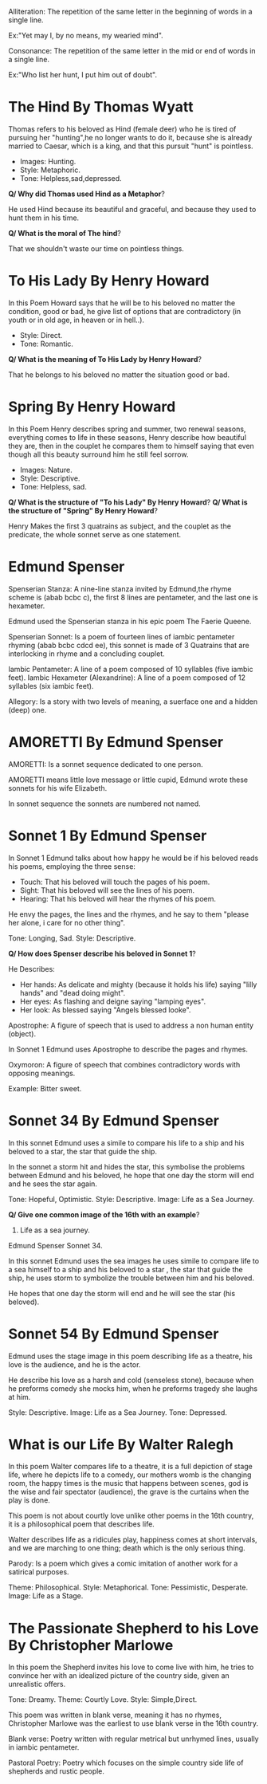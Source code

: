 Alliteration: The repetition of the same letter in the beginning 
of words in a single line.

Ex:"Yet may I, by no means, my wearied mind".

Consonance: The repetition of the same letter in the mid or end of words
in a single line.

Ex:"Who list her hunt, I put him out of doubt".

# The Hind By Thomas Wyatt 

Thomas refers to his beloved as Hind (female deer) who he is
tired of pursuing her "hunting",he no longer wants to do it,
because she is already married to Caesar, which is a king, and that
this pursuit "hunt" is pointless.

* Images: Hunting.
* Style: Metaphoric.
* Tone: Helpless,sad,depressed.

**Q/ Why did Thomas used Hind as a Metaphor**\?

He used Hind because its beautiful and graceful,
and because they used to hunt them in his time.

**Q/ What is the moral of The hind**\?

That we shouldn't waste our time on pointless things.

# To His Lady By Henry Howard

In this Poem Howard says that he will be to his beloved
no matter the condition, good or bad, he give list of options
that are contradictory (in youth or in old age, in heaven or in hell..).

* Style: Direct.
* Tone: Romantic.

**Q/ What is the meaning of To His Lady by Henry Howard**\?

That he belongs to his beloved no matter the situation good or bad.

# Spring By Henry Howard

In this Poem Henry describes spring and summer, two renewal 
seasons, everything comes to life in these seasons, Henry describe
how beautiful they are, then in the couplet he compares them to himself
saying that even though all this beauty surround him he still feel sorrow.

* Images: Nature.
* Style: Descriptive.
* Tone: Helpless, sad.

**Q/ What is the structure of "To his Lady" By Henry Howard**\?
**Q/ What is the structure of "Spring" By Henry Howard**\?

Henry Makes the first 3 quatrains as subject,
and the couplet as the predicate, the whole sonnet serve as 
one statement.

# Edmund Spenser

Spenserian Stanza: A nine-line stanza invited by Edmund,the
rhyme scheme is (abab bcbc c), the first 8 lines are pentameter,
and the last one is hexameter.

Edmund used the Spenserian stanza in his epic poem The Faerie 
Queene.

Spenserian Sonnet: Is a poem of fourteen lines of iambic pentameter
rhyming (abab bcbc cdcd ee), this sonnet is made of 3 Quatrains that
are interlocking in rhyme and a concluding couplet.

Iambic Pentameter: A line of a poem composed of 10 syllables (five iambic feet).
Iambic Hexameter (Alexandrine): A line of a poem composed of 12 syllables (six iambic feet).

Allegory: Is a story with two levels of meaning, a suerface one and a hidden (deep) one.

# AMORETTI By Edmund Spenser

AMORETTI: Is a sonnet sequence dedicated to one person.

AMORETTI means little love message or little cupid,
Edmund wrote these sonnets for his wife Elizabeth.

In sonnet sequence the sonnets are numbered not named.

# Sonnet 1 By Edmund Spenser 

In Sonnet 1 Edmund talks about how happy he would be if
his beloved reads his poems, employing the three sense:

+ Touch: That his beloved will touch the pages of his poem.
+ Sight: That his beloved will see the lines of his poem.
+ Hearing: That his beloved will hear the rhymes of his poem.

He envy the pages, the lines and the rhymes, and he say to them
"please her alone, i care for no other thing".

Tone: Longing, Sad.
Style: Descriptive.

**Q/ How does Spenser describe his beloved in Sonnet 1**\?

He Describes\:

* Her hands: As delicate and mighty (because it holds his life)
saying "lilly hands" and "dead doing might".
* Her eyes: As flashing and deigne saying "lamping eyes".
* Her look: As blessed saying "Angels blessed looke".

Apostrophe: A figure of speech that is used to address
a non human entity (object).

In Sonnet 1 Edmund uses Apostrophe to describe the pages 
and rhymes.

Oxymoron: A figure of speech that combines contradictory words with opposing meanings.

Example: Bitter sweet.

# Sonnet 34 By Edmund Spenser 

In this sonnet Edmund uses a simile to compare his life
to a ship and his beloved to a star, the star
that guide the ship.

In the sonnet a storm hit and hides the star, this symbolise
the problems between Edmund and his beloved, he hope that 
one day the storm will end and he sees the star again.

Tone: Hopeful, Optimistic.
Style: Descriptive.
Image: Life as a Sea Journey.

**Q/ Give one common image of the 16th with an example**\?

1. Life as a sea journey\.

Edmund Spenser Sonnet 34\.

In this sonnet Edmund uses the sea images he uses simile to compare life 
to a sea himself to a ship and his beloved to a star , the star
that guide the ship, he uses storm to symbolize the trouble
between him and his beloved.

He hopes that one day the storm will end and he will see 
the star (his beloved).

# Sonnet 54 By Edmund Spenser

Edmund uses the stage image in this poem describing life 
as a theatre, his love is the audience, and he is the actor.

He describe his love as a harsh and cold (senseless stone), because
when he preforms comedy she mocks him, when he preforms tragedy
she laughs at him.

Style: Descriptive.
Image: Life as a Sea Journey.
Tone: Depressed.

# What is our Life By Walter Ralegh

In this poem Walter compares life to a theatre, it is a full 
depiction of stage life, where he depicts life to a comedy, our
mothers womb is the changing room, the happy times is the music
that happens between scenes, god is the wise and fair spectator (audience),
the grave is the curtains when the play is done.

This poem is not about courtly love unlike other poems in the 16th country,
it is a philosophical poem that describes life.

Walter describes life as a ridicules play, happiness comes at short intervals,
and we are marching to one thing; death which is the only serious thing.

Parody: Is a poem which gives a comic imitation of another
work for a satirical purposes.

Theme: Philosophical.
Style: Metaphorical.
Tone: Pessimistic, Desperate.
Image: Life as a Stage.

# The Passionate Shepherd to his Love By Christopher Marlowe

In this poem the Shepherd invites his love to come live with him,
he tries to convince her with an idealized picture of the country side,
given an unrealistic offers.

Tone: Dreamy.
Theme: Courtly Love.
Style: Simple,Direct.

This poem was written in blank verse, meaning it has no rhymes, Christopher
Marlowe was the earliest to use blank verse in the 16th country.

Blank verse: Poetry written with regular metrical but unrhymed lines,
usually in iambic pentameter.

Pastoral Poetry: Poetry which focuses on the simple country
side life of shepherds and rustic people.


